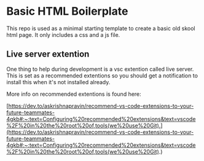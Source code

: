 # Basic HTML Boilerplate

This repo is used as a minimal starting template to create a basic old skool html page. It only includes a css and a js file. 

## Live server extention
One thing to help during development is a vsc extention called live server. This is set as a recommended extentions so you should get a notification to install this when it's not installed already.

More info on recommended extentions is found here:

[https://dev.to/askrishnapravin/recommend-vs-code-extensions-to-your-future-teammates-4gkb#:~:text=Configuring%20recommended%20extensions&text=vscode%2F%20in%20the%20root%20of,tools(we%20use%20Git).](https://dev.to/askrishnapravin/recommend-vs-code-extensions-to-your-future-teammates-4gkb#:~:text=Configuring%20recommended%20extensions&text=vscode%2F%20in%20the%20root%20of,tools(we%20use%20Git).)